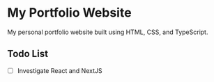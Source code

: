 # My Portfolio Website
My personal portfolio website built using HTML, CSS, and TypeScript.

## Todo List
- [ ] Investigate React and NextJS
